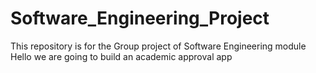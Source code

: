 # Software_Engineering_Project
This repository is for the Group project of Software Engineering module
Hello we are going to build an academic approval app
